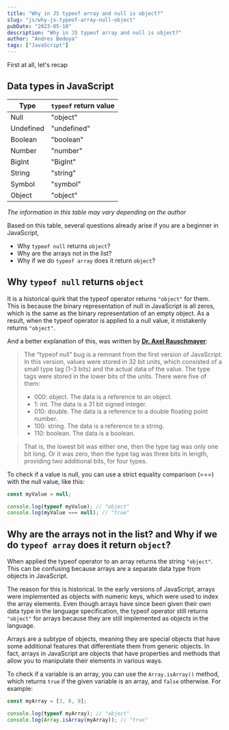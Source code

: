 ```yaml
---
title: "Why in JS typeof array and null is object?"
slug: "js/why-js-typeof-array-null-object"
pubDate: "2023-05-10"
description: "Why in JS typeof array and null is object?"
author: "Andres Bedoya"
tags: ["JavaScript"]
---
```


First at all, let's recap

## Data types in JavaScript

| Type      | `typeof` return value |
|-----------|---------------------|
| Null      | "object"            |
| Undefined | "undefined"         |
| Boolean   | "boolean"           |
| Number    | "number"            |
| BigInt    | "BigInt"            |
| String    | "string"            |
| Symbol    | "symbol"            |
| Object    | "object"            |

_The information in this table may vary depending on the author_

Based on this table, several questions already arise if you are a beginner in JavaScript, 
- Why `typeof null` returns `object`? 
- Why are the arrays not in the list? 
- Why if we do `typeof array` does it return `object`?

## Why `typeof null` returns `object`

It is a historical quirk that the typeof operator returns `"object"` for them. This is because the binary representation of null in JavaScript is all zeros, which is the same as the binary representation of an empty object. As a result, when the typeof operator is applied to a null value, it mistakenly returns `"object"`.

And a better explanation of this, was written by <a class="hover:no-underline text-blue underline" href="https://2ality.com/2013/10/typeof-null.html" target="_blank" rel="noreferrer">**Dr. Axel Rauschmayer**</a>:

> The “typeof null” bug is a remnant from the first version of JavaScript. In this version, values were stored in 32 bit units, which consisted of a small type tag (1–3 bits) and the actual data of the value. The type tags were stored in the lower bits of the units. There were five of them:
> - 000: object. The data is a reference to an object.
> - 1: int. The data is a 31 bit signed integer.
> - 010: double. The data is a reference to a double floating point number.
> - 100: string. The data is a reference to a string.
> - 110: boolean. The data is a boolean.

> That is, the lowest bit was either one, then the type tag was only one bit long. Or it was zero, then the type tag was three bits in length, providing two additional bits, for four types.

To check if a value is null, you can use a strict equality comparison (===) with the null value, like this:

```js
const myValue = null;

console.log(typeof myValue); // "object"
console.log(myValue === null); // "true"
```

## Why are the arrays not in the list? and Why if we do `typeof array` does it return `object`?

When applied the typeof operator to an array returns the string `"object"`. This can be confusing because arrays are a separate data type from objects in JavaScript.

The reason for this is historical. In the early versions of JavaScript, arrays were implemented as objects with numeric keys, which were used to index the array elements. Even though arrays have since been given their own data type in the language specification, the typeof operator still returns `"object"` for arrays because they are still implemented as objects in the language.

Arrays are a subtype of objects, meaning they are special objects that have some additional features that differentiate them from generic objects. In fact, arrays in JavaScript are objects that have properties and methods that allow you to manipulate their elements in various ways.

To check if a variable is an array, you can use the `Array.isArray()` method, which returns `true` if the given variable is an array, and `false` otherwise. For example:

```js
const myArray = [3, 6, 9];

console.log(typeof myArray); // "object"
console.log(Array.isArray(myArray)); // "true"
```
